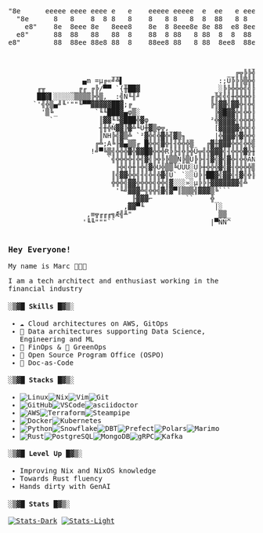 <div>
  <pre>                                                                                                                                                                                                                 
"8e      eeeee eeee eeee e   e    eeeee eeeee  e  ee   e eeee eeeee    eeeeeee eeee    eeeee e   e eeeee eeeee          
  "8e      8   8    8  8 8   8    8   8 8   8  8  88   8 8    8   "    8  8  8 8       8   8 8   8   8   8   "          
    e8"    8e  8eee 8e   8eee8    8e  8 8eee8e 8e 88  e8 8eee 8eeee    8e 8  8 8eee    8e  8 8e  8   8e  8eeee          
  e8"      88  88   88   88  8    88  8 88   8 88  8  8  88      88    88 8  8 88      88  8 88  8   88     88          
e8"        88  88ee 88e8 88  8    88ee8 88   8 88  8ee8  88ee 8ee88    88 8  8 88ee    88  8 88ee8   88  8ee88          
  </pre>
</div>
<div>
  <pre align="left">
                                                           ______           
                         __                          __╔╦╠╠╬╣▒▒▒░░░░__      
                  ▄m =µ╔«╝╩▌___                    :;Ü╠╠╠▒╬╬╠╬╬▒╠▒Ü░░▒░_    
       ╓╥_     __╔╓_╔╠/▀▀ `{╫██▓                  _░╠╠╬╬╬╣╣╠╠╬╠▒B╬▒ÜÑ░▒░_   
       ██▓▌░░░░░▒▒▒▒╠╬▒,__:╣Ñ╙╢╜                 ╓╠╣╣╣╫╬╬╬╬╠╠╢ÑÖ╬╟▓▓▓╣╬Ü░   
      `'╣╬▒▄╝╙'""╙▀▀▓▓▓▓▓██▓;╔_                  ╠╢▓▓╣▓▓╬╢╬╣╬▒░]╙╩╣▓╬▒╫▓`   
        '▒╚_         `╙╙███▓▄φ▒░_                 ╠▓█▓▓╬╣╬╬╠╬▒Ü░`  j╬╬╬Γ    
          `           ║▓▓╙╚▓███╬▓φ_              ²╬▓▓▓▓╣╬╬╬╬▒ÜÜ_    ``      
                      ╢╫╬Ñ▓▓╠▓╩╙Ü╫▓▒φ╦,_          [▓▓▓▓▓╬╬╣╬╬▒Ü∩            
                      ║ÑH╠╣▓▒╩_`²▓╬╣╬▓╬╣▓▒╖       |╬▓▓▓╬▓╬╬╬▒╬░░_           
                     ╔╩;A╚╟▓▄▒▒╓ █╬╬╣▓╬╢╢╬╬╬▒   ╔▓╫▓▓▓╬╬╣╬╬▒▒╠▒U`           
                    !╝▀╚▒╣╬╬╬▓╬▓▓█▓╬╬╬R╠╠╢╬╠╬Ü╦╣╬▓▓▓╣╢╬╬╬▓╬╫╬▒Ü░_           
                        `╣╬╬╬╬╢╬╣▓╣╠╬╠╠▒▒Ñ╠▒Ü╠╠╢╢▓╣▓╣▓╬╢╬╬ÄÑ╬╬░`            
                          ╟╬╣╬╫╟╬╣▓╬Ü╬▒▒╚ÜÜÜ░Ü╠╫╬╬╬▓╣▓╢╬╬╬╬▒▒Ü░`            
                         ║╣▓▓╬╬╣╢╣╬╢╬▓╣Ü` `░░Ü╠╟██▓╣▓▓╣╢▓╣╬╠╩_              
                         ╬╬╬╣▓▓╬╬╬╬╣╬╬╣▓░░░»░µ╠╠╟▓▓▓▓▓▓▓╣╩                  
                          '╙╝▓▓▓╩╣╬╬╣▓╣▓▀║▒▒▒╣▓▓▓▒╚```                      
                              ╟▓▓▓⌐        ``    ╬_                         
                            ,▓▓▀╙                 |░                        
                   ,≡╦╓╓╓╗Æ╣╨"                    _▒▒_                      
                  '╙╙"""``                       |▀ÑÑ^                      
  </pre>
</div>

<samp>

### Hey Everyone!
  
My name is Marc 🧑🏻‍💻

I am a tech architect and enthusiast working in the financial industry

#### ░▒▓█ Skills █▓▒░

- ☁️ Cloud architectures on AWS, GitOps
- 📐 Data architectures supporting Data Science, Engineering and ML
- 💸 FinOps & 🌿 GreenOps
- 📖 Open Source Program Office (OSPO)
- 📔 Doc-as-Code

#### ░▒▓█ Stacks █▓▒░

- ![Linux](https://img.shields.io/badge/-Linux-05122A?&logo=Linux&logoColor=FF)![Nix](https://img.shields.io/badge/-NixOS-05122A?style=flat&logo=nixos&logoColor=FF)![Vim](https://img.shields.io/badge/-VIM-05122A?style=flat&logo=neovim&logoColor=FF)![Git](https://img.shields.io/badge/-Git-05122A?style=flat&logo=git&logoColor=FF)
- ![GitHub](https://img.shields.io/badge/-GitHub-05122A?&logo=GitHub&logoColor=FF)![VSCode](https://img.shields.io/badge/-Visual_Studio_Code-05122A?&logo=visual-studio-code&logoColor=FF)![asciidoctor](https://img.shields.io/badge/-Asciidoctor-05122A?&logo=asciidoctor&logoColor=FF)
- ![AWS](https://img.shields.io/badge/-AWS-05122A?&logo=Amazon-AWS&logoColor=FF)![Terraform](https://img.shields.io/badge/-Terraform-05122A?&logo=Terraform&logoColor=FF)![Steampipe](https://img.shields.io/badge/-Steampipe-05122A?&logo=Steampipe&logoColor=FF)
- ![Docker](https://img.shields.io/badge/-Docker-05122A?&logo=Docker&logoColor=FF)![Kubernetes](https://img.shields.io/badge/-Kubernetes-05122A?&logo=Kubernetes&logoColor=FF)
- ![Python](https://img.shields.io/badge/-Python-05122A?&logo=Python&logoColor=FF)![Snowflake](https://img.shields.io/badge/-Snowflake-05122A?style=flat&logo=Snowflake&logoColor=FF)![DBT](https://img.shields.io/badge/-dbt-05122A?style=flat&logo=dbt&logoColor=FF)![Prefect](https://img.shields.io/badge/-Prefect-05122A?style=flat&logo=Prefect&logoColor=FF)![Polars](https://img.shields.io/badge/-Polars-05122A?style=flat&logo=Polars&logoColor=FF)![Marimo](https://img.shields.io/badge/-Marimo-05122A?style=flat&logo=Python&logoColor=FF)
- ![Rust](https://img.shields.io/badge/-Rust-05122A?&logo=Rust&logoColor=FF)![PostgreSQL](https://img.shields.io/badge/-PostgreSQL-05122A?style=flat&logo=PostgreSQL&logoColor=FF)![MongoDB](https://img.shields.io/badge/-MongoDB-05122A?style=flat&logo=MongoDB&logoColor=FF)![gRPC](https://img.shields.io/badge/-gRPC-05122A?style=flat&logo=grpc&logoColor=FF)![Kafka](https://img.shields.io/badge/-Kafka-05122A?style=flat&logo=apache-kafka&logoColor=FF)

#### ░▒▓█ Level Up █▓▒░

- Improving Nix and NixOS knowledge
- Towards Rust fluency
- Hands dirty with GenAI

#### ░▒▓█ Stats █▓▒░

[![Stats-Dark](https://github-readme-stats.vercel.app/api?username=marc-0x01&disable_animations=true&text_bold=false&show_icons=false&hide_title=true&rank_icon=github&hide_border=true&text_color=FFFFFF&bg_color=00000000&theme=dark#gh-dark-mode-only)](https://github.com/anuraghazra/github-readme-stats#gh-dark-mode-only)
[![Stats-Light](https://github-readme-stats.vercel.app/api?username=marc-0x01&disable_animations=true&text_bold=false&show_icons=false&hide_title=true&rank_icon=github&hide_border=true&text_color=000000&bg_color=00000000&theme=default#gh-light-mode-only)](https://github.com/anuraghazra/github-readme-stats#gh-light-mode-only)

</samp>
